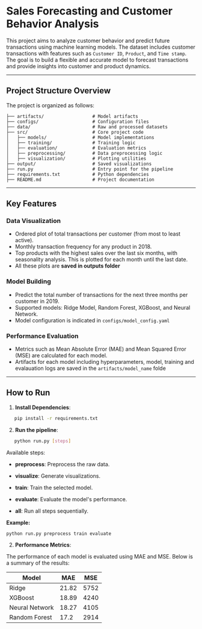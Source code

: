 # Sales Forecasting and Customer Behavior Analysis

This project aims to analyze customer behavior and predict future transactions using machine learning models. The dataset includes customer transactions with features such as `Customer ID`, `Product`, and `Time stamp`. The goal is to build a flexible and accurate model to forecast transactions and provide insights into customer and product dynamics.

---

## **Project Structure Overview**

The project is organized as follows:

```plaintext
├── artifacts/                  # Model artifacts
├── configs/                    # Configuration files
├── data/                       # Raw and processed datasets
├── src/                        # Core project code
│   ├── models/                 # Model implementations
│   ├── training/               # Training logic
│   ├── evaluation/             # Evaluation metrics
│   ├── preprocessing/          # Data preprocessing logic
│   ├── visualization/          # Plotting utilities
├── output/                     # Saved visualizations
├── run.py                      # Entry point for the pipeline
├── requirements.txt            # Python dependencies
├── README.md                   # Project documentation
```

---

## **Key Features**

### **Data Visualization**

- Ordered plot of total transactions per customer (from most to least active).
- Monthly transaction frequency for any product in 2018.
- Top products with the highest sales over the last six months, with seasonality analysis. This is plotted for each month until the last date.
- All these plots are **saved in outputs folder**

### **Model Building**

- Predict the total number of transactions for the next three months per customer in 2019.
- Supported models: Ridge Model, Random Forest, XGBoost, and Neural Network.
- Model configuration is indicated in  `configs/model_config.yaml`

### **Performance Evaluation**

- Metrics such as Mean Absolute Error (MAE) and Mean Squared Error (MSE) are calculated for each model.
- Artifacts for each model including hyperparameters, model, training and evalauation logs are saved in the `artifacts/model_name` folde

---

## **How to Run**

1. **Install Dependencies**:

```bash
   pip install -r requirements.txt
 ```

2. **Run the pipeline**:

```bash
   python run.py [steps]
 ```

Available steps:

- **preprocess**: Preprocess the raw data.

- **visualize**: Generate visualizations.

- **train**: Train the selected model.

- **evaluate**: Evaluate the model's performance.

- **all**: Run all steps sequentially.

**Example:**

```bash
python run.py preprocess train evaluate
```

2. **Performance Metrics**:

The performance of each model is evaluated using MAE and MSE. Below is a summary of the results:

| Model          | MAE   | MSE   |
|----------------|-------|-------|
| Ridge          | 21.82 | 5752  |
| XGBoost        | 18.89 | 4240  |
| Neural Network | 18.27 | 4105  |
| Random Forest  | 17.2  | 2914  |
